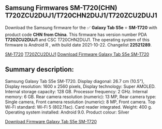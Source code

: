 <h2>Samsung Firmwares SM-T720(CHN) T720ZCU2DUJ1/T720CHN2DUJ1/T720ZCU2DUJ1</h2>
Download the Samsung firmware for the ✅ <strong>Galaxy Tab S5e </strong> ⭐ <strong>SM-T720</strong> with product code <strong>CHN</strong> <strong> from China</strong>. This firmware has version number PDA <strong>T720ZCU2DUJ1</strong> and CSC T720CHN2DUJ1. The operating system of this firmware is Android R , with build date 2021-10-22. Changelist <strong>22521289</strong>.


[SM-T720](https://samfirm.shop/samsung/model/SM-T720)
[T720ZCU2DUJ1](https://samfirm.shop/samsung/pda/T720ZCU2DUJ1)
[Download Firmware Galaxy Tab S5e SM-T720](https://samfirm.shop/samsung/firmware/467893)
<h2>Summary description:</h2>
<p>Samsung Galaxy Tab S5e SM-T720. Display diagonal: 26.7 cm (10.5"), Display resolution: 1600 x 2560 pixels, Display technology: Super AMOLED. Internal storage capacity: 128 GB. Processor frequency: 2 GHz. Internal memory: 6 GB. Rear camera resolution (numeric): 13 MP, Rear camera type: Single camera, Front camera resolution (numeric): 8 MP, Front camera. Top Wi-Fi standard: Wi-Fi 5 (802.11ac). Card reader integrated. Weight: 400 g. Operating system installed: Android 9.0. Product colour: Silver</p>


[Download Firmware Galaxy Tab S5e SM-T720](https://samfirm.shop/samsung/firmware/467893)
